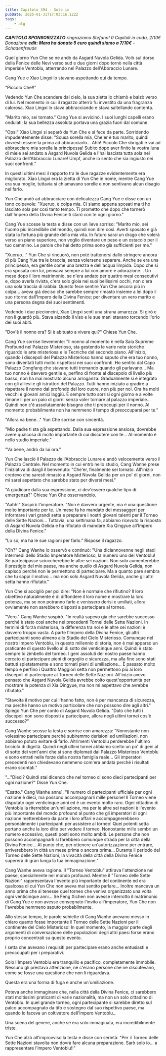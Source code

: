 ```yaml
---
title: Capitolo 394 - Solo io
pubDate: 2025-01-31T17:03:16.122Z
tags:
    - atg
---
```



<em><strong>CAPITOLO SPONSORIZZATO</strong> ringraziamo Stefano!
0 Capitoli in coda, 2/10€ Donazione
<strong>edit: Mara ha donato 5 euro quindi siamo a 7/10€</strong>
-Schadenfreude</em>


Quel giorno Yun Che se ne andò da Asgard Nuvola Gelida. Volò sul dorso della Fenice delle Nevi verso sud e due giorni dopo tornò nella città imperiale Ventoblu, atterrando nel Palazzo dell'Abbraccio Lunare.


Cang Yue e Xiao Lingxi lo stavano aspettando qui da tempo.


"Piccolo Che!!"


Vedendo Yun Che scendere dal cielo, la sua zietta lo chiamò e balzò verso di lui. Nel momento in cui il ragazzo atterrò fu investito da una fragranza calorosa. Xiao Lingxi lo stava abbracciando e stava saltellando contenta.


"Marito mio, sei tornato." Cang Yue si avvicinò. I suoi lunghi capelli erano ondulati; la sua bellezza assoluta portava una grazia fuori dal comune.


"Ops!" Xiao Lingxi si separò da Yun Che e si fece da parte. Sorridendo impudentemente disse: "Scusa sorella mia, Che'er è tuo marito, quindi dovresti essere la prima ad abbracciarlo... Ahh! Piccolo Che sbrigati e vai ad abbracciare mia sorella la principessa! Subito dopo aver finito la vostra luna di miele sei andato a Asgard Nuvola Gelida e l'hai lasciata tutta sola nel Palazzo dell'Abbraccio Lunare! Umpf, anche io sento che sia ingiusto nei suoi confronti."


In questi ultimi mesi il rapporto tra le due ragazze evidentemente era migliorato. Xiao Lingxi era la zietta di Yun Che in nome, mentre Cang Yue era sua moglie, tuttavia si chiamavano sorelle e non sentivano alcun disagio nel farlo.


Yun Che andò ad abbracciare con delicatezza Cang Yue e disse con un tono colpevole: "Xueruo, è colpa mia. Ci siamo appena sposati ma ti ho lasciato sola per così tanto tempo. Ti prometto che dopo che tornerò dall'Impero della Divina Fenice ti starò con te ogni giorno."


Cang Yue scosse la testa e disse con un lieve sorriso: "Marito mio, sei l'uomo più incredibile del mondo, quindi non dire così. Averti sposato è già stata la fortuna più grande della mia vita. In futuro sarai un drago che volerà verso un piano superiore, non voglio diventare un peso e un ostacolo per il tuo cammino. Le parole che hai detto prima sono già sufficienti per me."


"Xueruo..." Yun Che si rincuorò, non poté trattenersi dallo stringere ancora di più Cang Yue tra le braccia, senza volersene separare. Anche se era una principessa, era gentile come una brezza e dell'acqua limpida. Dopo che si era sposata con lui, pensava sempre a lui con amore e adorazione... Un mese dopo il loro matrimonio, se n'era andato per quattro mesi consecutivi e, dopo averla rivista, c'era solo gioia nei suoi bellissimi occhi, non c'era una sola traccia di rabbia. Questo fece sentire Yun Che ancora più in colpa... aveva già deciso che sarebbe sempre rimasto insieme a lei dopo il suo ritorno dall'Impero della Divina Fenice; per diventare un vero marito e una persona degna dei suoi sentimenti.


Vedendo i due piccioncini, Xiao Lingxi sentì una strana amarezza. Si girò e non li guardò più. Stava alzando il viso e le sue mani stavano torcendo l'orlo dei suoi abiti.


"Dov'è il nonno ora? Si è abituato a vivere qui?" Chiese Yun Che.


Cang Yue sorrise lievemente: "Il nonno al momento è nella Sala Supreme Profound nel Palazzo Misterioso, sta gestendo le varie note storiche riguardo le arte misteriosa e le Tecniche del secondo piano. All'inizio, quando i discepoli del Palazzo Misterioso hanno saputo che era tuo nonno, sono diventati tutti molto rispettosi nei suoi confronti. Ho sentito dal Capo Palazzo Dongfang che stavano tutti tremando quando gli parlavano... Ma tuo nonno è davvero gentile e, perfino di fronte al discepolo di livello più basso, non ha mai mostrato alcuna arroganza. Gradualmente si è integrato con gli allievi e gli istruttori del Palazzo. Tutti hanno iniziato a gradire a rispettare il nonno dal profondo del loro cuore, non più per noi. Ora ha molti vecchi e giovani amici laggiù. È sempre tutto sorrisi ogni giorno e a volte rimane lì per un paio di giorni senza voler tornare al palazzo imperiale... Quindi non c'è assolutamente bisogno che ti preoccupi per il nonno. Al momento probabilmente non ha nemmeno il tempo di preoccuparsi per te."


"Allora va bene..." Yun Che sorrise con sincerità.


"Mio padre ti sta già aspettando. Dalla sua espressione ansiosa, dovrebbe avere qualcosa di molto importante di cui discutere con te... Al momento è nello studio imperiale."


"Va bene, andrò da lui ora."


Yun Che lasciò il Palazzo dell'Abbraccio Lunare e andò velocemente verso il Palazzo Centrale. Nel momento in cui entrò nello studio, Cang Wanhe prese l'iniziativa di dargli il benvenuto: "Che'er, finalmente sei tornato. All'inizio credevo che saresti rimasto a Asgard Nuvola Gelida per un po' di giorni, non mi sarei aspettato che sarebbe stato per diversi mesi."


"A giudicare dalla sua espressione, ci dev'essere qualche tipo di emergenza?" Chiese Yun Che osservandolo.


"Aahh!" Sospirò l'imperatore. "Non è davvero urgente, ma è una questione molto importante per te. Un mese fa ho mandato dei messaggeri per informare i vari grandi setta e preparare i nostri giovani talenti per il Torneo delle Sette Nazioni...
Tuttavia, una settimana fa, abbiamo ricevuto la risposta di Asgard Nuvola Gelida e ha rifiutato di mandare Xia Qingyue all'Impero della Divina Fenice."


"Lo so, ma ha le sue ragioni per farlo." Rispose il ragazzo.


"Oh?" Cang Wanhe lo osservò e continuò: "Una diciannovenne negli stadi intermedi dello Stadio Imperatore Misterioso, la numero uno del Ventoblu! Se partecipasse scioccherebbe le altre sei nazioni. Non solo aumenterebbe il prestigio del mio paese, ma anche quello di Asgard Nuvola Gelida, non capisco perché non le permettono di partecipare. Ma a quanto pare sembra che tu sappi il motivo... ma non solo Asgard Nuvola Gelida, anche gli altri setta hanno rifiutato."


Yun Che si accigliò per poi dire: "Non è normale che rifiutino? Il loro obiettivo naturalmente è di diffondere il loro nome e mostrare la loro potenza, ma se non potranno farlo e venissero derisi e umiliati, allora ovviamente non sarebbero disposti a partecipare al torneo.


"Vero." Cang Wanhe sospirò. "In realtà sapevo già che sarebbe successo perché è stato così anche nei precedenti Tornei delle Sette Nazioni. In termini di forza misteriosa, la differenza tra noi e le altre sei nazioni è davvero troppo vasta.
A parte l'Impero della Divina Fenice, gli altri partecipanti sono almeno allo Stadio del Cielo Misterioso.
Comunque nel nostro Impero Ventoblu, in questo millennio di storia, non è mai apparso un praticante di questo livello al di sotto dei venticinque anni. Quindi è stato sempre lo zimbello del torneo.
I geni assoluti del nostro paese hanno cercato di partecipare pieni di orgoglio e sicurezza, ma alla fine sono stati battuti spietatamente e sono tornati pieni di umiliazione... È passato molto tempo e perfino i Quattro Maggiori setta non permettono più ai loro discepoli di partecipare al Torneo delle Sette Nazioni.
All'inizio avevo pensato che Asgard Nuvola Gelida avrebbe colto quest'opportunità per mostrare la potenza di Xia Qingyue, ma non mi aspettavo che avrebbe rifiutato."


"Stavolta il motivo per cui l'hanno fatto, non è per mancanza di sicurezza, ma perché hanno un motivo particolare che non possono dire agli altri." Spiegò Yun Che per conto di Asgard Nuvola Gelida. "Dato che tutti i discepoli non sono disposti a partecipare, allora negli ultimi tornei cos'è successo?"


Cang Wanhe scosse la testa e sorrise con amarezza: "Nonostante non volessimo partecipare perché subiremmo derisioni ed umiliazioni, non abbiamo potuto evitare di farlo. Altrimenti Ventoblu perderebbe l'ultimo briciolo di dignità.
Quindi negli ultimi tornei abbiamo scelto un po' di geni al di sotto dei vent'anni che si sono diplomati dal Palazzo Misterioso Ventoblu e sono entrati nelle forze della nostra famiglia reale... Gli imperatori precedenti non chiedevano nemmeno com'era andata perché i risultati erano scontati."


"..."Dieci? Quindi stai dicendo che nel torneo ci sono dieci partecipanti per ogni nazione?" Disse Yun Che.


"Esatto." Cang Wanhe annuì. "Il numero di partecipanti ufficiale per ogni nazione è dieci, ma possono accompagnarli mille persone! Il Torneo viene disputato ogni venticinque anni ed è un evento molto raro.
Ogni cittadino di Ventoblu la riterrebbe un'umiliazione, ma per le altre sei nazioni è l'evento più importante del mondo profound al punto che gli imperatori di ogni nazione metterebbero da parte i loro affari e accompagnerebbero personalmente i partecipanti per assistere al torneo! Quei potenti setta portano anche la loro élite per vedere il torneo.
Nonostante mille sembri un numero eccessivo, questi posti sono molto ambiti. Le persone che non possono accompagnarli si farebbero comunque strada per la città della Divina Fenice... Al punto che, per ottenere un'autorizzazione per entrare, arriverebbero in città un mese prima o ancora prima... Durante il periodo del Torneo delle Sette Nazioni, la vivacità della città della Divina Fenice supererà di gran lunga la tua immaginazione."


Cang Wanhe aveva ragione. Il "Torneo Ventoblu" attirava l'attenzione nel paese, specialmente nel mondo profound. Mentre il "Torneo delle Sette Nazioni" rappresentava l'evento più importante del continente ed era qualcosa di cui Yun Che non aveva mai sentito parlare... Inoltre mancava un anno prima che si tenesse quel torneo che veniva organizzato una volta ogni venticinque anni... Se Feng Xichen non avesse interrotto il matrimonio di Cang Yue e non avesse consegnato l'invito all'imperatore, Yun Che non l'avrebbe nemmeno saputo probabilmente.


Allo stesso tempo, le parole schiette di Cang Wanhe avevano messo in chiaro quanto fosse importante il Torneo delle Sette Nazioni per il continente del Cielo Misterioso! In quel momento, la maggior parte degli argomenti di conversazione delle popolazioni degli altri paesi forse erano proprio concentrati su questo evento.


I setta che avevano i requisiti per partecipare erano anche entusiasti e preoccupati per i preparativi.


Solo l'Impero Ventoblu era tranquillo e pacifico, completamente immobile. Nessuno gli prestava attenzione, né c'erano persone che ne discutevano, come se fosse una questione che non li riguardava.


Questa era una forma di fuga e anche un'umiliazione.


Poteva anche immaginare che, nella città della Divina Fenice, ci sarebbero stati moltissimi praticanti di varie nazionalità, ma non un solo cittadino di Ventoblu. In quel grande torneo, ogni partecipante si sarebbe diretto sul palco accompagnato da tifo e sostegno dal suo rispettivo paese, ma quando lo faceva un coltivatore dell'Impero Ventoblu...


Una scena del genere, anche se era solo immaginata, era incredibilmente triste.


Yun Che alzò all'improvviso la testa e disse con serietà: "Per il Torneo delle Sette Nazioni stavolta non dovrà fare alcuna preparazione. Sarò solo io... a rappresentare l'Impero Ventoblu!!"
                                


                                



